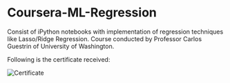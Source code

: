 # Coursera-ML-Regression

Consist of iPython notebooks with implementation of regression techniques like Lasso/Ridge Regression.
Course conducted by Professor Carlos Guestrin of University of Washington.

Following is the certificate received:

![Certificate](https://raw.githubusercontent.com/parthoiiitm/Coursera-ML-Classification/master/Regression_certificate.png)
